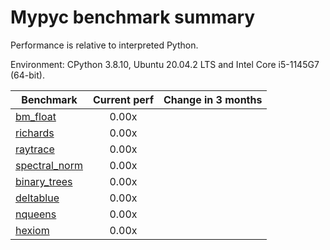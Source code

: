 # Mypyc benchmark summary

Performance is relative to interpreted Python.

Environment: CPython 3.8.10, Ubuntu 20.04.2 LTS and Intel Core i5-1145G7 (64-bit).

| Benchmark | Current perf | Change in 3 months |
| --- | :---: | :---: |
| [bm_float](benchmarks/bm_float.md) | 0.00x |  |
| [richards](benchmarks/richards.md) | 0.00x |  |
| [raytrace](benchmarks/raytrace.md) | 0.00x |  |
| [spectral_norm](benchmarks/spectral_norm.md) | 0.00x |  |
| [binary_trees](benchmarks/binary_trees.md) | 0.00x |  |
| [deltablue](benchmarks/deltablue.md) | 0.00x |  |
| [nqueens](benchmarks/nqueens.md) | 0.00x |  |
| [hexiom](benchmarks/hexiom.md) | 0.00x |  |
